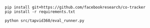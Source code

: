 ```
pip install git+https://github.com/facebookresearch/co-tracker
pip install -r requirements.txt
```

```angular2html
python src/tapvid360/eval_runner.py
```
